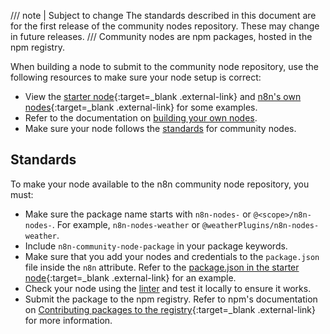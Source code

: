 /// note | Subject to change
The standards described in this document are for the first release of the community nodes repository. These may change in future releases.
///
Community nodes are npm packages, hosted in the npm registry.

When building a node to submit to the community node repository, use the following resources to make sure your node setup is correct:

* View the [starter node](https://github.com/n8n-io/n8n-nodes-starter){:target=_blank .external-link} and [n8n's own nodes](https://github.com/n8n-io/n8n/tree/master/packages/nodes-base/nodes){:target=_blank .external-link} for some examples.
* Refer to the documentation on [building your own nodes](/integrations/creating-nodes/overview.md).
* Make sure your node follows the [standards](#standards) for community nodes.

## Standards

To make your node available to the n8n community node repository, you must:

* Make sure the package name starts with `n8n-nodes-` or `@<scope>/n8n-nodes-`. For example, `n8n-nodes-weather` or `@weatherPlugins/n8n-nodes-weather`.
* Include `n8n-community-node-package` in your package keywords.
* Make sure that you add your nodes and credentials to the `package.json` file inside the `n8n` attribute. Refer to the [package.json in the starter node](https://github.com/n8n-io/n8n-nodes-starter/blob/master/package.json){:target=_blank .external-link} for an example.
* Check your node using the [linter](/integrations/creating-nodes/test/node-linter.md) and test it locally to ensure it works.
* Submit the package to the npm registry. Refer to npm's documentation on [Contributing packages to the registry](https://docs.npmjs.com/packages-and-modules/contributing-packages-to-the-registry){:target=_blank .external-link} for more information.

